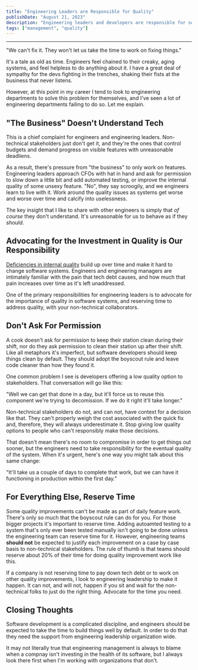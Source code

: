 ```yaml
---
title: "Engineering Leaders are Responsible for Quality"
publishDate: "August 21, 2023"
description: "Engineering leaders and developers are responsible for securing budget for quality improvements"
tags: ["management", "quality"]
---
```

---
"We can't fix it. They won't let us take the time to work on fixing things."

It's a tale as old as time. Engineers feel chained to their creaky, aging systems, and feel helpless to do anything about it. I have a great deal of sympathy for the devs fighting in the trenches, shaking their fists at the business that never listens.

However, at this point in my career I tend to look to engineering departments to solve this problem for themselves, and I've seen a lot of engineering departments failing to do so. Let me explain.

## "The Business" Doesn't Understand Tech

This is a chief complaint for engineers and engineering leaders. Non-technical stakeholders just don't get it, and they're the ones that control budgets and demand progress on visible features with unreasonable deadliens.

As a result, there's pressure from "the business" to only work on features. Engineering leaders approach CFOs with hat in hand and ask for permission to slow down a little bit and add automated testing, or improve the internal quality of some unsexy feature. "No", they say scroogily, and we engineers learn to live with it. Work around the quality issues as systems get worse and worse over time and calcify into uselessness.

The key insight that I like to share with other engineers is simply that _of course_ they don't understand. It's unreasonable for us to behave as if they _should_.

## Advocating for the Investment in Quality is Our Responsibility

[Deficiencies in internal quality](https://martinfowler.com/bliki/TechnicalDebt.html) build up over time and make it hard to change software systems. Engineers and engineering managers are intimately familiar with the pain that tech debt causes, and how much that pain increases over time as it's left unaddressed.

One of the primary responsibilities for engineering leaders is to advocate for the importance of quality in software systems, and reserving time to address quality, with your non-technical collaborators.

## Don't Ask For Permission

A cook doesn't ask for permission to keep their station clean during their shift, nor do they ask permission to clean their station up after their shift. Like all metaphors it's imperfect, but software developers should keep things clean by default. They should adopt the boyscout rule and leave code cleaner than how they found it.

One common problem I see is developers offering a low quality option to stakeholders. That conversation will go like this: 

"Well we can get that done in a day, but it'll force us to reuse this component we're trying to decomission. If we do it right it'll take longer."

Non-technical stakeholders do not, and can not, have context for a decision like that. They can't properly weigh the cost associated with the quick fix and, therefore, they will always underestimate it. Stop giving low quality options to people who can't responsibly make those decisions.

That doesn't mean there's no room to compromise in order to get things out sooner, but the engineers need to take responsibility for the eventual quality of the system. When it's urgent, here's one way you might talk about this same change:

"It'll take us a couple of days to complete that work, but we can have it functioning in production within the first day."

## For Everything Else, Reserve Time

Some quality improvements can't be made as part of daily feature work. There's only so much that the boyscout rule can do for you. For those bigger projects it's important to reserve time. Adding autoamted testing to a system that's only ever been tested manually isn't going to be done unless the engineering team can reserve time for it. However, engineering teams **should not** be expected to justify each improvement on a case by case basis to non-technical stakeholders. The rule of thumb is that teams should reserve about 20% of their time for doing quality improvement work like this.

If a company is not reserving time to pay down tech debt or to work on other quality improvements, I look to engineering leadership to make it happen. It can not, and will not, happen if you sit and wait for the non-technical folks to just do the right thing. Advocate for the time you need.

## Closing Thoughts

Software development is a complicated discipline, and engineers should be expected to take the time to build things well by default. In order to do that they need the support from engineering leadership organization wide.

It may not literally true that engineering management is always to blame when a compnay isn't investing in the health of its software, but I always look there first when I'm working with organizations that don't.